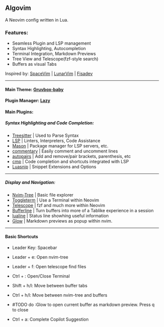 ## Algovim 

A Neovim config written in Lua.

### Features:     
- Seamless Plugin and LSP management      
- Syntax Highlighting, Autocompletion      
- Terminal Integration, Markdown Previews     
- Tree View and Telescope(fzf-style search) 
- Buffers as visual Tabs

Inspired by: [SpaceVim](https://spacevim.org/) | 
             [LunarVim](https://www.lunarvim.org/#opinionated) | 
             [Fisadev](https://vim.fisadev.com/)

---

#### Main Theme: [Gruvbox-baby](https://github.com/luisiacc/gruvbox-baby)

#### Plugin Manager: [Lazy](https://github.com/folke/lazy.nvim)

#### Main Plugins: 

##### Syntax Highlighting and Code Completion:

  - [Treesitter](https://github.com/nvim-treesitter/nvim-treesitter) | Used to Parse Syntax
  - [LSP](https://github.com/neovim/nvim-lspconfig) | Linters, Interpreters, Code Assistance
  - [Mason](https://github.com/williamboman/mason.nvim) | Package manager for LSP servers, etc.
  - [commentary](https://github.com/tpope/vim-commentary) | Easily comment and uncomment lines
  - [autopairs](https://github.com/windwp/nvim-autopairs) | Add and remove/pair brackets, parenthesis, etc
  - [cmp](https://github.com/hrsh7th/nvim-cmp) | Code completion and shortcuts integrated with LSP
  - [Luasnip](https://github.com/L3MON4D3/LuaSnip) | Snippet Extensions and Options
---

##### Display and Navigation:

  - [Nvim-Tree](https://github.com/kyazdani42/nvim-tree.lua) | Basic file explorer
  - [Toggleterm](https://github.com/akinsho/toggleterm.nvim) | Use a Terminal within Neovim
  - [Telescope](https://github.com/nvim-telescope/telescope.nvim) | fzf and much more within Neovim
  - [Bufferline](https://github.com/akinsho/bufferline.nvim) | Turn buffers into more of a Tablike experience in a session
  - [lualine](https://github.com/nvim-lualine/lualine.nvim) | Status line showhing useful information
  - [Glow](https://github.com/ellisonleao/glow.nvim) | Markdown previews as popup within nvim.

---

#### Basic Shortcuts

- Leader Key: Spacebar
- Leader + e: Open nvim-tree
- Leader + f: Open telescope find files
- Ctrl + \: Open/Close Terminal
- Shift + h/l: Move between buffer tabs
- Ctrl + h/l: Move between nvim-tree and buffers
- #TODO do :Glow to open current buffer as markdown preview. Press q to close

- Ctrl + a: Complete Copilot Suggestion
